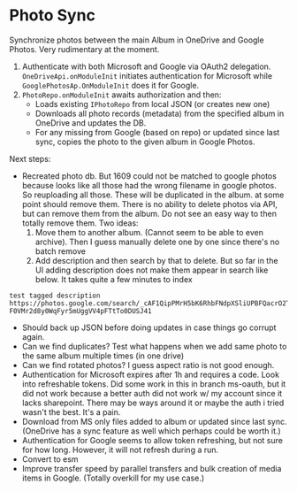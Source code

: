 # Photo Sync

Synchronize photos between the main Album in OneDrive and Google Photos.
Very rudimentary at the moment.

1. Authenticate with both Microsoft and Google via OAuth2 delegation. `OneDriveApi.onModuleInit` initiates authentication for Microsoft while `GooglePhotosAp.OnModuleInit` does it for Google.
2. `PhotoRepo.onModuleInit` awaits authorization and then:
   - Loads existing `IPhotoRepo` from local JSON (or creates new one)
   - Downloads all photo records (metadata) from the specified album in OneDrive and updates the DB.
   - For any missing from Google (based on repo) or updated since last sync, copies the photo to the given album in Google Photos.

Next steps:

- Recreated photo db. But 1609 could not be matched to google photos because looks like all those had the wrong filename in google photos. So reuploading all those. These will be duplicated in the album. at some point should remove them. There is no ability to delete photos via API, but can remove them from the album. Do not see an easy way to then totally remove them. Two ideas:
  1.  Move them to another album. (Cannot seem to be able to even archive). Then I guess manually delete one by one since there's no batch remove
  2.  Add description and then search by that to delete. But so far in the UI adding description does not make them appear in search like below. It takes quite a few minutes to index

```
test tagged description
https://photos.google.com/search/_cAF1QipPMrH5bK6RhbFNdpXSliUPBFQacrO2TVVk_Jorge%20Gonzalez/photo/AF1QipO-F0VMr2d8y0WqFyr5mUggVV4pFTtTo0DUSJ41
```

- Should back up JSON before doing updates in case things go corrupt again.
- Can we find duplicates? Test what happens when we add same photo to the same album multiple times (in one drive)
- Can we find rotated photos? I guess aspect ratio is not good enough.
- Authentication for Microsoft expires after 1h and requires a code. Look into refreshable tokens. Did some work in this in branch ms-oauth, but it did not work because a better auth did not work w/ my account since it lacks sharepoint. There may be ways around it or maybe the auth i tried wasn't the best. It's a pain.
- Download from MS only files added to album or updated since last sync. (OneDrive has a sync feature as well which perhaps could be worth it.)
- Authentication for Google seems to allow token refreshing, but not sure for how long. However, it will not refresh during a run.
- Convert to esm
- Improve transfer speed by parallel transfers and bulk creation of media items in Google. (Totally overkill for my use case.)
